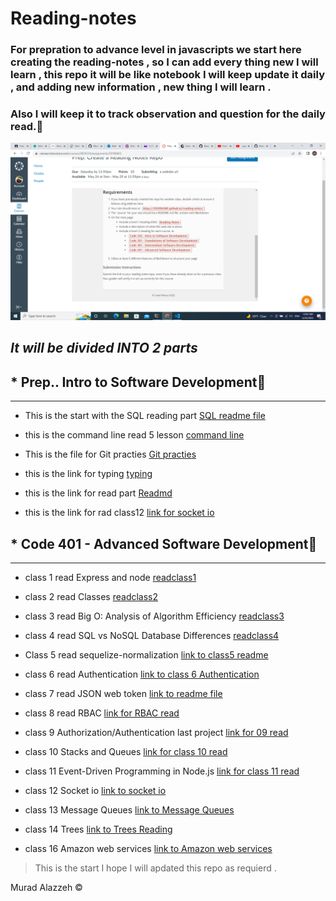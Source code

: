 # Reading-notes 
### For prepration to advance level in javascripts we start here creating the reading-notes , so I can add every thing new I will learn , this repo it will be like notebook I will keep update it daily , and adding new information , new thing I will learn .
### Also I will keep it to track observation and question for the daily read.📓

![link](./image/read%20note.png)

## ***It will be divided INTO 2 parts*** 
## * Prep.. Intro to Software Development📕
------------------------------------------------
* This is the start with the SQL reading part [SQL readme file](./Prep../SQL.md)
* this is the command line read 5 lesson [command line ](./Prep../Command%20line.md)
* This is the file for Git practies [Git practies](./Prep../GIT%20Practice.md)





* this is the link for typing [typing](./Prep../typing.md)

* this is the link for read part [Readmd](./Prep../read.md)




* this is the link for rad class12 [link for socket io](./code401/class12.md)





## * Code 401 - Advanced Software Development📘
-----------------------------------------
* class 1 read Express and node [readclass1](./code401/Class1.md)
* class 2 read Classes [readclass2](./code401/Class2.md)
 




* class 3 read Big O: Analysis of Algorithm Efficiency  [readclass3](./code401/class3.md)
* class 4 read SQL vs NoSQL Database Differences  [readclass4](./code401/class4.md)
* Class 5 read sequelize-normalization  [link to class5 readme](./code401/Class5.md)







* class 6 read Authentication [link to class 6 Authentication](./code401/class6.md)
* class 7 read JSON web token [link to readme file ](./code401/class7.md)

* class 8 read RBAC [link for RBAC read](./code401/class8.md)
* class 9 Authorization/Authentication last project [link for 09 read](./code401/class9.md)
* class 10 Stacks and Queues [link for class 10 read](./code401/class10.md)
* class 11 Event-Driven Programming in Node.js [link for class 11 read](./code401/class11.md)
* class 12 Socket io [link to socket io](./code401/class12.md)
* class 13 Message Queues [link to Message Queues](./code401/class13.md)
* class 14  Trees [link to  Trees Reading](./code401/class14.md)
* class 16  Amazon web services [link to  Amazon web services](./code401/class16.md)

> This is the start I hope I will apdated this repo as requierd . 

Murad Alazzeh ©️


